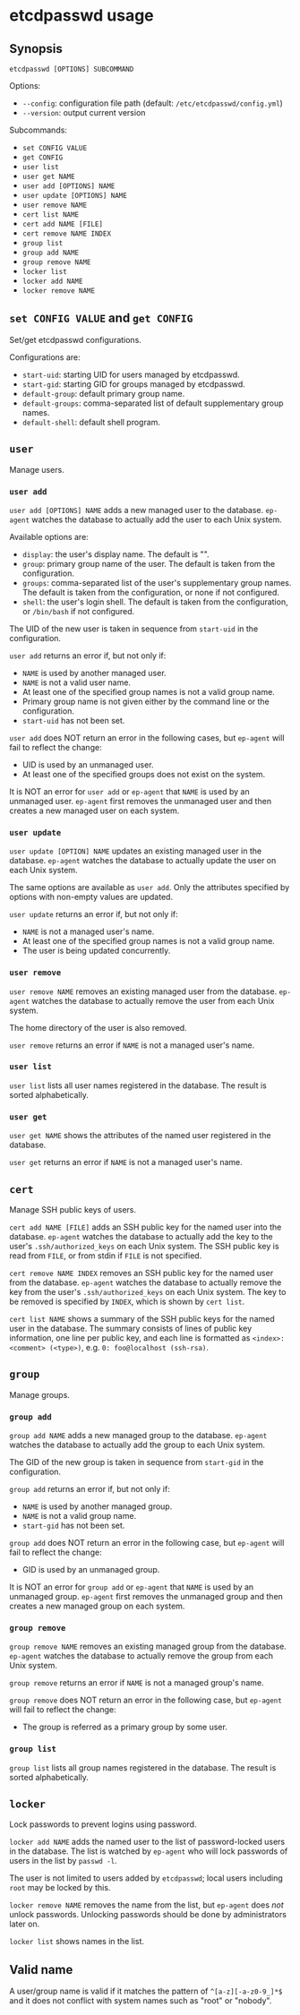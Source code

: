 etcdpasswd usage
================

## Synopsis

`etcdpasswd [OPTIONS] SUBCOMMAND`

Options:
- `--config`: configuration file path (default: `/etc/etcdpasswd/config.yml`)
- `--version`: output current version

Subcommands:
- `set CONFIG VALUE`
- `get CONFIG`
- `user list`
- `user get NAME`
- `user add [OPTIONS] NAME`
- `user update [OPTIONS] NAME`
- `user remove NAME`
- `cert list NAME`
- `cert add NAME [FILE]`
- `cert remove NAME INDEX`
- `group list`
- `group add NAME`
- `group remove NAME`
- `locker list`
- `locker add NAME`
- `locker remove NAME`

## `set CONFIG VALUE` and `get CONFIG`

Set/get etcdpasswd configurations.

Configurations are:
- `start-uid`: starting UID for users managed by etcdpasswd.
- `start-gid`: starting GID for groups managed by etcdpasswd.
- `default-group`: default primary group name.
- `default-groups`: comma-separated list of default supplementary group names.
- `default-shell`: default shell program.

## `user`

Manage users.

### `user add`

`user add [OPTIONS] NAME` adds a new managed user to the database.
`ep-agent` watches the database to actually add the user to each Unix system.

Available options are:
- `display`: the user's display name.  The default is "".
- `group`: primary group name of the user.  The default is taken from the configuration.
- `groups`: comma-separated list of the user's supplementary group names.  The default is taken from the configuration, or none if not configured.
- `shell`: the user's login shell.  The default is taken from the configuration, or `/bin/bash` if not configured.

The UID of the new user is taken in sequence from `start-uid` in the configuration.

`user add` returns an error if, but not only if:
- `NAME` is used by another managed user.
- `NAME` is not a valid user name.
- At least one of the specified group names is not a valid group name.
- Primary group name is not given either by the command line or the configuration.
- `start-uid` has not been set.

`user add` does NOT return an error in the following cases, but `ep-agent` will fail to reflect the change:
- UID is used by an unmanaged user.
- At least one of the specified groups does not exist on the system.

It is NOT an error for `user add` or `ep-agent` that `NAME` is used by an unmanaged user.
`ep-agent` first removes the unmanaged user and then creates a new managed user on each system.

### `user update`

`user update [OPTION] NAME` updates an existing managed user in the database.
`ep-agent` watches the database to actually update the user on each Unix system.

The same options are available as `user add`.
Only the attributes specified by options with non-empty values are updated.

`user update` returns an error if, but not only if:
- `NAME` is not a managed user's name.
- At least one of the specified group names is not a valid group name.
- The user is being updated concurrently.

### `user remove`

`user remove NAME` removes an existing managed user from the database.
`ep-agent` watches the database to actually remove the user from each Unix system.

The home directory of the user is also removed.

`user remove` returns an error if `NAME` is not a managed user's name.

### `user list`

`user list` lists all user names registered in the database.
The result is sorted alphabetically.

### `user get`

`user get NAME` shows the attributes of the named user registered in the database.

`user get` returns an error if `NAME` is not a managed user's name.

## `cert`

Manage SSH public keys of users.

`cert add NAME [FILE]` adds an SSH public key for the named user into the database.
`ep-agent` watches the database to actually add the key to the user's `.ssh/authorized_keys` on each Unix system.
The SSH public key is read from `FILE`, or from stdin if `FILE` is not specified.

`cert remove NAME INDEX` removes an SSH public key for the named user from the database.
`ep-agent` watches the database to actually remove the key from the user's `.ssh/authorized_keys` on each Unix system.
The key to be removed is specified by `INDEX`, which is shown by `cert list`.

`cert list NAME` shows a summary of the SSH public keys for the named user in the database.
The summary consists of lines of public key information, one line per public key,
and each line is formatted as `<index>: <comment> (<type>)`, e.g. `0: foo@localhost (ssh-rsa)`.

## `group`

Manage groups.

### `group add`

`group add NAME` adds a new managed group to the database.
`ep-agent` watches the database to actually add the group to each Unix system.

The GID of the new group is taken in sequence from `start-gid` in the configuration.

`group add` returns an error if, but not only if:
- `NAME` is used by another managed group.
- `NAME` is not a valid group name.
- `start-gid` has not been set.

`group add` does NOT return an error in the following case, but `ep-agent` will fail to reflect the change:
- GID is used by an unmanaged group.

It is NOT an error for `group add` or `ep-agent` that `NAME` is used by an unmanaged group.
`ep-agent` first removes the unmanaged group and then creates a new managed group on each system.

### `group remove`

`group remove NAME` removes an existing managed group from the database.
`ep-agent` watches the database to actually remove the group from each Unix system.

`group remove` returns an error if `NAME` is not a managed group's name.

`group remove` does NOT return an error in the following case, but `ep-agent` will fail to reflect the change:
- The group is referred as a primary group by some user.

### `group list`

`group list` lists all group names registered in the database.
The result is sorted alphabetically.

## `locker`

Lock passwords to prevent logins using password.

`locker add NAME` adds the named user to the list of password-locked users in the database.
The list is watched by `ep-agent` who will lock passwords of users in the list by `passwd -l`.

The user is not limited to users added by `etcdpasswd`; local users including `root` may
be locked by this.

`locker remove NAME` removes the name from the list, but `ep-agent` does *not* unlock
passwords.  Unlocking passwords should be done by administrators later on.

`locker list` shows names in the list.

## Valid name

A user/group name is valid if it matches the pattern of `^[a-z][-a-z0-9_]*$` and it does not conflict with system names such as "root" or "nobody".
